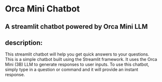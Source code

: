 # Orca Mini Chatbot

## A streamlit chatbot powered by Orca Mini LLM

## description: 
This streamlit chatbot will help you get quick answers to your questions.
This is a simple chatbot built using the Streamlit framework. It uses the Orca Mini (3B) LLM to generate responses to user inputs. To use this chatbot, simply type in a question or command and it will provide an instant response.